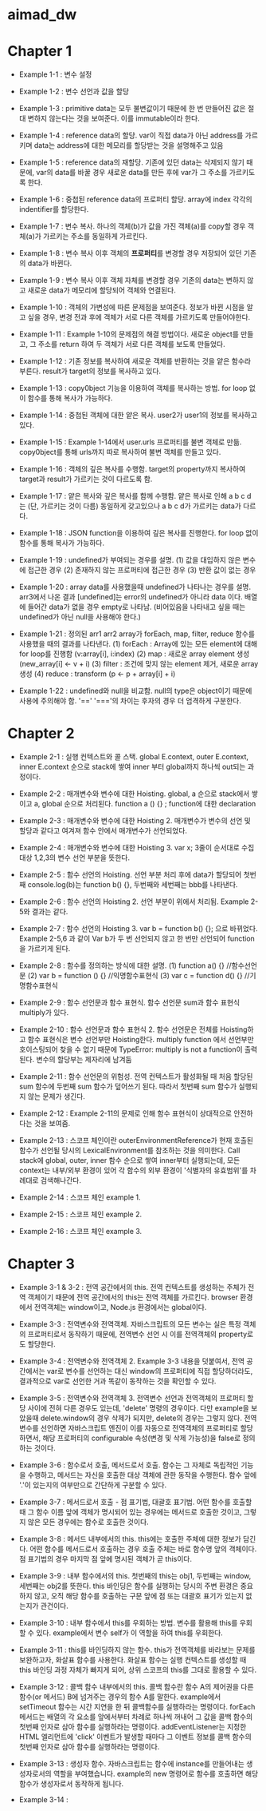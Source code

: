 # aimad_dw

# Chapter 1
- Example 1-1
: 변수 설정

- Example 1-2
: 변수 선언과 값을 할당

- Example 1-3
: primitive data는 모두 불변값이기 때문에 한 번 만들어진 값은 절대 변하지 않는다는 것을 보여준다.
이를 immutable이라 한다.

- Example 1-4
: reference data의 할당. var이 직접 data가 아닌 address를 가르키며 data는 address에 대한 메모리를 할당받는 것을 설명해주고 있음

- Example 1-5
: reference data의 재할당. 기존에 있던 data는 삭제되지 않기 때문에, var의 data를 바꿀 경우 새로운 data를 만든 후에 var가 그 주소를 가르키도록 한다.

- Example 1-6
: 중첩된 reference data의 프로퍼티 할당. array에 index 각각의 indentifier를 할당한다.

- Example 1-7
: 변수 복사. 하나의 객체(b)가 값을 가진 객체(a)를 copy할 경우 객체(a)가 가르키는 주소를 동일하게 가르킨다.

- Example 1-8
: 변수 복사 이후 객체의 **프로퍼티**를 변경할 경우 저장되어 있던 기존의 data가 바뀐다. 

- Example 1-9
: 변수 복사 이후 객체 자체를 변경할 경우 기존의 data는 변하지 않고 새로운 data가 메모리에 할당되어 객체와 연결된다.

- Example 1-10
: 객체의 가변성에 따른 문제점을 보여준다. 정보가 바뀐 시점을 알고 싶을 경우, 변경 전과 후에 객체가 서로 다른 객체를 가르키도록 만들어야한다.

- Example 1-11
: Example 1-10의 문제점의 해결 방법이다. 새로운 object를 만들고, 그 주소를 return 하여 두 객체가 서로 다른 객체를 보도록 만들었다.

- Example 1-12
: 기존 정보를 복사하여 새로운 객체를 반환하는 것을 얕은 함수라 부른다.
  result가 target의 정보를 복사하고 있다.

- Example 1-13
: copy0bject 기능을 이용하여 객체를 복사하는 방법. for loop 없이 함수를 통해 복사가 가능하다.

- Example 1-14
: 중첩된 객체에 대한 얕은 복사. user2가 user1의 정보를 복사하고 있다.

- Example 1-15
: Example 1-14에서 user.urls 프로퍼티를 불변 객체로 만듦.
  copy0bject를 통해 urls까지 따로 복사하여 불변 객체를 만들고 있다.

- Example 1-16
: 객체의 깊은 복사를 수행함. target의 property까지 복사하여 target과 result가 가르키는 것이 다르도록 함.

- Example 1-17
: 얕은 복사와 깊은 복사를 함께 수행함. 얕은 복사로 인해 a b c d 는 (단, 가르키는 것이 다름) 동일하게 갖고있으나 a b c d가 가르키는 data가 다르다.

- Example 1-18
: JSON function을 이용하여 깊은 복사를 진행한다. for loop 없이 함수를 통해 복사가 가능하다.

- Example 1-19
: undefined가 부여되는 경우를 설명.
 (1) 값을 대입하지 않은 변수에 접근한 경우
 (2) 존재하지 않는 프로퍼티에 접근한 경우
 (3) 반환 값이 없는 경우

- Example 1-20
: array data를 사용했을때 undefined가 나타나는 경우를 설명. arr3에서 나온 결과 [undefined]는 error의 undefined가 아니라 data 이다.
  배열에 들어간 data가 없을 경우 empty로 나타남.
  (비어있음을 나타내고 싶을 때는 undefined가 아닌 null을 사용해야 한다.)

- Example 1-21
: 정의된 arr1 arr2 array가 forEach, map, filter, reduce 함수를 사용했을 때의 결과를 나타낸다.
 (1) forEach : Array에 있는 모든 element에 대해 for loop를 진행함 (v:array[i], i:index)
 (2) map : 새로운 array element 생성 (new_array[i] <- v + i)
 (3) filter : 조건에 맞지 않는 element 제거, 새로운 array 생성
 (4) reduce : transform (p <- p + array[i] + i)

- Example 1-22
: undefined와 null을 비교함. null의 type은 object이기 때문에 사용에 주의해야 함.
  '==' '==='의 차이는 후자의 경우 더 엄격하게 구분한다. 








# Chapter 2
- Example 2-1
: 실행 컨텍스트와 콜 스택. 
  global E.context, outer E.context, inner E.context 순으로 stack에 쌓여 inner 부터 global까지 하나씩 out되는 과정이다.

- Example 2-2
: 매개변수와 변수에 대한 Hoisting.
  global, a 순으로 stack에서 쌓이고 a, global 순으로 처리된다.
  function a () {} ; function에 대한 declaration

- Example 2-3
: 매개변수와 변수에 대한 Hoisting 2.
  매개변수가 변수의 선언 및 할당과 같다고 여겨져 함수 안에서 매개변수가 선언되었다. 

- Example 2-4
: 매개변수와 변수에 대한 Hoisting 3.
  var x; 3줄이 순서대로 수집 대상 1,2,3의 변수 선언 부분을 뜻한다. 

- Example 2-5
: 함수 선언의 Hoisting.
  선언 부분 처리 후에 data가 할당되어 첫번째 console.log(b)는 function b() {}, 두번째와 세번째는 bbb를 나타낸다.

- Example 2-6
: 함수 선언의 Hoisting 2.
  선언 부분이 위에서 처리됨. Example 2-5와 결과는 같다.

- Example 2-7
: 함수 선언의 Hoisting 3.
  var b = function b() {}; 으로 바뀌었다.
  Example 2-5,6 과 같이 Var b가 두 번 선언되지 않고 한 번만 선언되어 function을 가르키게 된다.

- Example 2-8
: 함수를 정의하는 방식에 대한 설명.
  (1) function a() {}          //함수선언문
  (2) var b = function () {}   //익명함수표현식
  (3) var c = function d() {}  //기명함수표현식

- Example 2-9
: 함수 선언문과 함수 표현식. 함수 선언문 sum과 함수 표현식 multiply가 있다.

- Example 2-10
: 함수 선언문과 함수 표현식 2. 함수 선언문은 전체를 Hoisting하고 함수 표현식은 변수 선언부만 Hoisting한다.
  multiply function 에서 선언부만 호이스팅되어 찾을 수 없기 때문에 TypeError: multiply is not a function이 출력된다.
  변수의 할당부는 제자리에 남겨둠

- Example 2-11
: 함수 선언문의 위험성.
  전역 컨텍스트가 활성화될 때 처음 할당된 sum 함수에 두번째 sum 함수가 덮어쓰기 된다. 따라서 첫번째 sum 함수가 실행되지 않는 문제가 생긴다.

- Example 2-12
: Example 2-11의 문제로 인해 함수 표현식이 상대적으로 안전하다는 것을 보여줌.

- Example 2-13
: 스코프 체인이란 outerEnvironmentReference가 현재 호출된 함수가 선언될 당시의 LexicalEnvironment를 참조하는 것을 의미한다.
  Call stack에 global, outer, inner 함수 순으로 쌓여 inner부터 실행되는데, 모든 context는 내부/외부 환경이 있어 각 함수의 외부 환경이 '식별자의 유효범위'를 차례대로 검색해나간다.

- Example 2-14
: 스코프 체인 example 1.

- Example 2-15
: 스코프 체인 example 2.

- Example 2-16
: 스코프 체인 example 3.








# Chapter 3
- Example 3-1 & 3-2
: 전역 공간에서의 this.
  전역 컨텍스트를 생성하는 주체가 전역 객체이기 때문에 전역 공간에서의 this는 전역 객체를 가르킨다.
  browser 환경에서 전역객체는 window이고, Node.js 환경에서는 global이다.  

- Example 3-3
: 전역변수와 전역객체.
  자바스크립트의 모든 변수는 실은 특정 객체의 프로퍼티로서 동작하기 때문에, 전역변수 선언 시 이를 전역객체의 property로도 할당한다.


- Example 3-4
: 전역변수와 전역객체 2.
  Example 3-3 내용을 덧붙여서, 전역 공간에서는 var로 변수를 선언하는 대신 window의 프로퍼티에 직접 할당하더라도, 결과적으로 var로 선언한 거과 똑같이 동작하는 것을 확인할 수 있다.

- Example 3-5
: 전역변수와 전역객체 3.
  전역변수 선언과 전역객체의 프로퍼티 할당 사이에 전혀 다른 경우도 있는데, 'delete' 명령의 경우이다.
  다만 example을 보았을때 delete.window의 경우 삭제가 되지만, delete의 경우는 그렇지 않다. 전역변수를 선언하면 자바스크립트 엔진이 이를 자동으로 전역객체의 프로퍼티로 할당하면서,
  해당 프로퍼티의 configurable 속성(변경 및 삭제 가능성)을 false로 정의하는 것이다.

- Example 3-6
: 함수로서 호출, 메서드로서 호출.
  함수는 그 자체로 독립적인 기능을 수행하고, 메서드는 자신을 호출한 대상 객체에 관한 동작을 수행한다.
  함수 앞에 '.'이 있는지의 여부만으로 간단하게 구분할 수 있다.

- Example 3-7
: 메서드로서 호출 - 점 표기법, 대괄호 표기법.
  어떤 함수를 호출할 때 그 함수 이름 앞에 객체가 명시되어 있는 경우에는 메서드로 호출한 것이고, 그렇지 않은 모든 경우에는 함수로 호출한 것이다.

- Example 3-8
: 메서드 내부에서의 this.
  this에는 호출한 주체에 대한 정보가 담긴다. 어떤 함수를 메서드로서 호출하는 경우 호출 주체는 바로 함수명 앞의 객체이다.
  점 표기법의 경우 마지막 점 앞에 명시된 객체가 곧 this이다.

- Example 3-9
: 내부 함수에서의 this.
  첫번째의 this는 obj1, 두번째는 window, 세번째는 obj2를 뜻한다.
  this 바인딩은 함수를 실행하는 당시의 주변 환경은 중요하지 않고, 오직 해당 함수를 호출하는 구문 앞에 점 또는 대괄호 표기가 있는지 없는지가 관건이다.

- Example 3-10
: 내부 함수에서 this를 우회하는 방법.
  변수를 활용해 this를 우회할 수 있다. example에서 변수 self가 이 역할을 하여 this를 우회한다.

- Example 3-11
: this를 바인딩하지 않는 함수.
  this가 전역객체를 바라보는 문제를 보완하고자, 화살표 함수를 사용한다.
  화살표 함수는 실행 컨텍스트를 생성할 때 this 바인딩 과정 자체가 빠지게 되어, 상위 스코프의 this를 그대로 활용할 수 있다.

- Example 3-12
: 콜백 함수 내부에서의 this.
  콜백 함수란 함수 A의 제어권을 다른 함수(or 메서드) B에 넘겨주는 경우의 함수 A를 말한다.
  example에서 setTimeout 함수는 시간 지연을 한 뒤 콜백함수를 실행하라는 명령이다.
  forEach 메서드는 배열의 각 요소를 앞에서부터 차례로 하나씩 꺼내어 그 값을 콜백 함수의 첫번째 인자로 삼아 함수를 실행하라는 명령이다.
  addEventListener는 지정한 HTML 엘리먼트에 'click' 이벤트가 발생할 때마다 그 이벤트 정보를 콜백 함수의 첫번째 인자로 삼아 함수를 실행하라는 명령이다.

- Example 3-13
: 생성자 함수.
  자바스크립트는 함수에 instance를 만들어내는 생성자로서의 역할을 부여했습니다.
  example의 new 명령어로 함수를 호출하면 해당 함수가 생성자로서 동작하게 됩니다. 

- Example 3-14
:






































